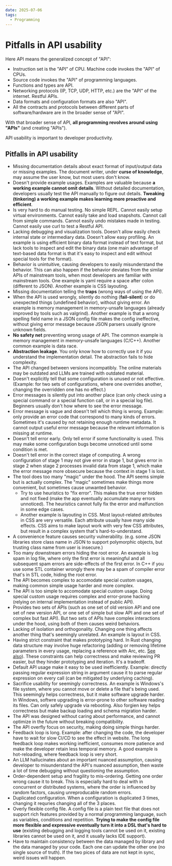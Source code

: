 ```yaml
---
date: 2025-07-06
tags:
  - Programming
---
```


# Pitfalls in API usability

<!-- truncate -->

Here API means the generalized concept of "API":

- Instruction set is the "API" of CPU. Machine code invokes the "API" of CPUs.
- Source code invokes the "API" of programming languages.
- Functions and types are API.
- Networking protocols (IP, TCP, UDP, HTTP, etc.) are the "API" of the internet. Restful APIs.
- Data formats and configuration formats are also "API".
- All the contracts and protocols between different parts of software/hardware are in the broader sense of "API".

With that broader sense of API, **all programming revolves around using "APIs"** (and creating "APIs"). 

API usability is important to developer productivity.

## Pitfalls in API usability

- Missing documentation details about exact format of input/output data or missing examples. The document writer, under **curse of knowledge**, may assume the user know, but most users don't know.
- Doesn't provide example usages. Examples are valuable because **a working example cannot omit details**. Without detailed documentation, developers usually test the API manually to figure out details. **Tweaking (tinkering) a working example makes learning more proactive and efficient**.
- Is very hard to do manual testing. No simple REPL. Cannot easily setup virtual environments. Cannot easily take and load snapshots. Cannot call from simple commands. Cannot easily undo mistakes made in testing. Cannot easily use curl to test a Restful API.
- Lacking debugging and visualization tools. Doesn't allow easily check internal state or intermediary data. Doesn't allow easy profiling. 
  An example is using efficient binary data format instead of text format, but lack tools to inspect and edit the binary data (one main advantage of text-based data format is that it's easy to inspect and edit without special tools for the format).
- Behavior is unintuitive, causing developers to easily misunderstand the behavior. This can also happen if the behavior deviates from the similar APIs of mainstream tools, when most developers are familiar with mainstream tools. One example is yaml require a space after colon (different to JSON). Another example is CSS layouting.
- Missing documentation telling the **traps** (wrong ways of using the API).
- When the API is used wrongly, silently do nothing (**fail-silent**) or do unexpected things (undefined behavior), without giving error. An example is memory management in memory-unsafe languages (already improved by tools such as valgrind). Another example is that a wrong spelling field name in a JSON config file makes the config ineffective, without giving error message because JSON parsers usually ignore unknown fields.
- **No safety net** preventing wrong usage of API. The common example is memory management in memory-unsafe languages (C/C++). Another common example is data race.
- **Abstraction leakage**. You only know how to correctly use it if you understand the implementation detail. The abstraction fails to hide complexity.
- The API changed between versions incompatibly. The online materials may be outdated and LLMs are trained with outdated material.
- Doesn't explicitly tell that some configuration is unused or not effective. (Example: for two sets of configurations, where one overrides another, changing the overridden one has no effect.)
- Error messages is silently put into another place (can only check using a special command or a special function call, or in a special log file). Beginners usually don't how where to see the error message.
- Error message is vague and doesn't tell which thing is wrong. Example: only provide an error code that correspond to many kinds of errors. 
  Sometimes it's caused by not retaining enough runtime metadata. It cannot output useful error message because the relevant information is missing at runtime.
- Doesn't tell error early. Only tell error if some functionality is used. This may make some configuration bugs become unnoticed until some condition is met. 
- Doesn't tell error in the correct stage of computing. A wrong configuration of stage 1 may not give error in stage 1, but gives error in stage 2 when stage 2 processes invalid data from stage 1, which make the error message more obsecure because the context in stage 1 is lost.
- The tool does too many "magic" under the hood. The API seems simple but is actually complex. The "magic" sometimes make things more convenient, but sometimes cause unwanted behavior.
  - Try to use heuristics to "fix error". This makes the true error hidden and not fixed (make the app eventually accumulate many errors unnoticed). The heuristics cannot fully fix the error and malfunction in some edge cases.
  - Another example is layouting in CSS. Most layout-related attributes in CSS are very versatile. Each attribute usually have many side effects. CSS aims to make layout work with very few CSS attributes, but result in a complex system that's hard-to-understand.
- A convenience feature causes security vulnerability. (e.g. some JSON libraries store class name in JSON to support polymorphic objects, but trusting class name from user is insecure.)
- Too many downstream errors hiding the root error. 
  An example is log spam in log file, where only the first error is meaningful and all subsequent spam errors are side-effects of the first error. 
  In C++ if you use some STL container wrongly there may be a spam of compiler error that's in STL code, hiding the root error.
- The API becomes complex to accomodate special custom usages, making common simple usage harder and more complex.
- The API is too simple to accomodate special custom usage. Doing special custom usage requires complex and error-prone hacking (relying on internal implementation instead of public API).
- Provides two sets of APIs (such as one set of old version API and one set of new version API, or one set of simple but slow API and one set of complex but fast API). But two sets of APIs have complex interactions under the hood, using both of them causes weird behaviors.
- Lacking of isolation and orthogonality. Changing one thing affects another thing that's seemingly unrelated. An example is layout in CSS.
- Having strict constraint that makes prototyping hard. In Rust changing data structure may involve huge refactoring (adding or removing lifetime parameters in every usage, replacing a reference with Arc, etc. [See also](https://loglog.games/blog/leaving-rust-gamedev/)). These constraints can help correctness and make reviewing PR easier, but they hinder prototyping and iteration. It's a tradeoff.
- Default API usage make it easy to be used inefficiently. Example: directly passing regular expression string in argument cause it to parse regular expression on every call (can be mitigated by underlying caching).
- Sacrifice usability for seemingly correctness. An example is Windows's file system, where you cannot move or delete a file that's being used. This seemingly helps correctness, but it make software upgrade harder. In Windows, softwre upgrading is error-prone to other software reading its files. Can only safely upgrade via rebooting. Also forgien key helps correctness but make backup loading and schema migration harder.
- The API was designed without caring about performance, and cannot optimize in the future without breaking compatibility. 
- The API overfly focus on security, making doing simple things harder.
- Feedback loop is long. Example: after changing the code, the developer have to wait for slow CI/CD to see the effect in website. The long feedback loop makes working inefficient, consumes more patience and make the developer retain less temporal memory. A good example is hot-reloading, where feedback loop is very short. 
- An LLM hallucinates about an important nuanced assumption, causing developer to misunderstand the API's nuanced assumption, then waste a lot of time debugging without questioning the assumption.
- Order-dependent setup and fragility to mis-ordering. Getting one order wrong cause it to break. This is especially hard to deal with in concurrent or distributed systems, where the order is influenced by random factors, causing unreproducable random errors. 
- Duplicated configuration. When a configuration is duplicated 3 times, changing it requries changing all of the 3 places.
- Overly flexible config file. A config file is a plain text file that does not support rich features provided by a normal programming language, such as variables, conditions and repetition. **Trying to make the config file more flexible and expressive eventually turn it into a DSL that's hard to use** (existing debugging and logging tools cannot be used on it, existing libraries cannot be used on it, and it usually lacks IDE support).
- Have to maintain consistency between the data managed by library and the data managed by your code. Each one can update the other one (no single source of truth). If the two pices of data are not kept in sync, weird issues will happen.

